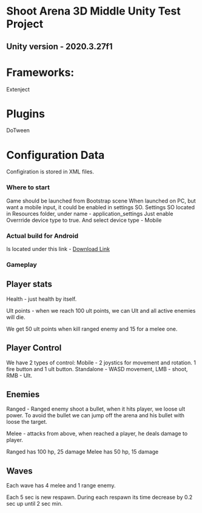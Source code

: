 # Shoot Arena 3D Middle Unity Test Project

## Unity version - 2020.3.27f1

# Frameworks:
Extenject

# Plugins
DoTween

# Configuration Data
Configiration is stored in XML files.

### Where to start

Game should be launched from Bootstrap scene
When launched on PC, but want a mobile input, it could be enabled in settings SO.
Settings SO located in Resources folder, under name - application_settings
Just enable Overrride device type to true. 
And select device type - Mobile

### Actual build for Android

Is located under this link - [Download Link](https://drive.google.com/file/d/1TpAAEnbxWi8ldHHm1oXixf65U8Kf6-Oe/view?usp=drive_link)

### Gameplay

## Player stats

Health - just health by itself.

Ult points - when we reach 100 ult points, we can Ult and all active enemies will die.

We get 50 ult points when kill ranged enemy and 15 for a melee one.

## Player Control

We have 2 types of control:
Mobile - 2 joystics for movement and rotation. 1 fire button and 1 ult button.
Standalone - WASD movement, LMB - shoot, RMB - Ult.

## Enemies

Ranged - Ranged enemy shoot a bullet, when it hits player, we loose ult power.
To avoid the bullet we can jump off the arena and his bullet with loose the target.

Melee - attacks from above, when reached a player, he deals damage to player.

Ranged has 100 hp, 25 damage
Melee has 50 hp, 15 damage

## Waves 

Each wave has 4 melee and 1 range enemy.

Each 5 sec is new respawn.
During each respawn its time decrease by 0.2 sec up until 2 sec min.
